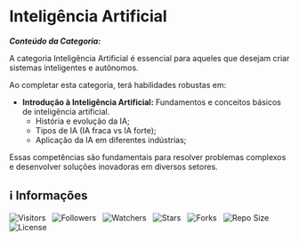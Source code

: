 <!-- Título -->
# Inteligência Artificial

***Conteúdo da Categoria:***

A categoria Inteligência Artificial é essencial para aqueles que desejam criar sistemas inteligentes e autônomos.

Ao completar esta categoria, terá habilidades robustas em:

* **Introdução à Inteligência Artificial:** Fundamentos e conceitos básicos de inteligência artificial.
  * História e evolução da IA;
  * Tipos de IA (IA fraca vs IA forte);
  * Aplicação da IA em diferentes indústrias;

Essas competências são fundamentais para resolver problemas complexos e desenvolver soluções inovadoras em diversos setores.

<!-- Informações -->
## &#8505; Informações

![Visitors](https://api.visitorbadge.io/api/visitors?path=Devsgeeknerd%2Fcat-int-art&label=Visitantes&labelColor=%23700070&labelStyle=none&countColor=%23000fff&style=plastic&color=%23ffffff "Total de Visitantes")
&nbsp;
![Followers](https://img.shields.io/github/followers/Devsgeeknerd?style=p&label=Seguidores&labelColor=800080&color=000fff "Total de Seguidores")
&nbsp;
![Watchers](https://img.shields.io/github/watchers/Devsgeeknerd/cat-int-art?style=p&label=Observadores&labelColor=800080&color=000fff "Total de Observadores")
&nbsp;
![Stars](https://img.shields.io/github/stars/Devsgeeknerd/cat-int-art?style=p&label=Estrelas&labelColor=800080&color=000fff "Total de Estrelas")
&nbsp;
![Forks](https://img.shields.io/github/forks/Devsgeeknerd/cat-int-art?style=p&label=Bifurcações&labelColor=800080&color=000fff "Total de Bifurcações")
&nbsp;
![Repo Size](https://img.shields.io/github/repo-size/Devsgeeknerd/cat-int-art?style=p&label=Tamanho&labelColor=800080&color=000fff "Tamanho do Repositório")
&nbsp;
![License](https://img.shields.io/github/license/Devsgeeknerd/cat-int-art?style=p&label=Licença&labelColor=800080&color=000fff "Licença do Repositório")
